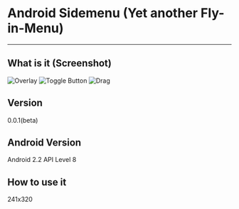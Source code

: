Android Sidemenu (Yet another Fly-in-Menu)
==========================================

-----------------

What is it (Screenshot)
-----------------------

![Overlay](https://github.com/maddeye/android-sidemenu/raw/master/resources/AboveScreen.jpg?raw=true)
![Toggle Button](https://github.com/maddeye/android-sidemenu/raw/master/resources/Toggle.jpg?raw=true)
![Drag](https://github.com/maddeye/android-sidemenu/raw/master/resources/Drag.jpg?raw=true)

Version
-------

0.0.1(beta)


Android Version
---------------

Android 2.2 API Level 8


How to use it
-------------

241x320
